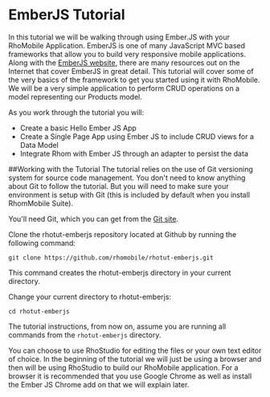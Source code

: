 # EmberJS Tutorial

In this tutorial we will be walking through using Ember.JS with your RhoMobile Application. EmberJS is one of many JavaScript MVC based frameworks that allow you to build very responsive mobile applications. Along with the [EmberJS website](http://emberjs.com/guides/), there are many resources out on the Internet that cover EmberJS in great detail. This tutorial will cover some of the very basics of the framework to get you started using it with RhoMobile. We will be a very simple application to perform CRUD operations on a model representing our Products model.

As you work through the tutorial you will:

* Create a basic Hello Ember JS App 
* Create a Single Page App using Ember JS to include CRUD views for a Data Model
* Integrate Rhom with Ember JS through an adapter to persist the data

##Working with the Tutorial
The tutorial relies on the use of Git versioning system for source code management. You don't need to know anything about Git to follow the tutorial. But you will need to make sure your environment is setup with Git (this is included by default when you install RhomMobile Suite). 

You'll need Git, which you can get from the [Git site]().

Clone the rhotut-emberjs repository located at Github by running the following command:

	git clone https://github.com/rhomobile/rhotut-emberjs.git

This command creates the rhotut-emberjs directory in your current directory.

Change your current directory to rhotut-emberjs:

	cd rhotut-emberjs

The tutorial instructions, from now on, assume you are running all commands from the `rhotut-emberjs` directory.

You can choose to use RhoStudio for editing the files or your own text editor of choice. In the beginning of the tutorial we will just be using a browser and then will be using RhoStudio to build our RhoMobile application. For a browser it is recommended that you use Google Chrome as well as install the Ember JS Chrome add on that we will explain later.